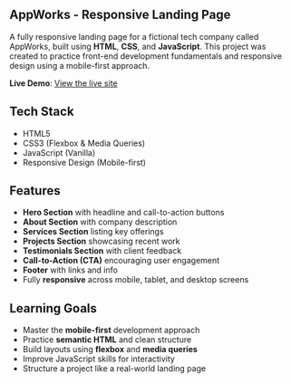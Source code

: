 ## AppWorks - Responsive Landing Page  
A fully responsive landing page for a fictional tech company called AppWorks, built using **HTML**, **CSS**, and **JavaScript**. This project was created to practice front-end development fundamentals and responsive design using a mobile-first approach.

**Live Demo**: [View the live site](https://amiir25.github.io/AppWorks/)

## Tech Stack  
- HTML5
- CSS3 (Flexbox & Media Queries)
- JavaScript (Vanilla)
- Responsive Design (Mobile-first)

## Features  
- **Hero Section** with headline and call-to-action buttons
- **About Section** with company description
- **Services Section** listing key offerings
- **Projects Section** showcasing recent work
- **Testimonials Section** with client feedback
- **Call-to-Action (CTA)** encouraging user engagement
- **Footer** with links and info
- Fully **responsive** across mobile, tablet, and desktop screens

## Learning Goals  
- Master the **mobile-first** development approach
- Practice **semantic HTML** and clean structure
- Build layouts using **flexbox** and **media queries**
- Improve JavaScript skills for interactivity
- Structure a project like a real-world landing page
